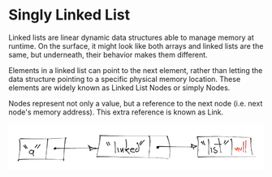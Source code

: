 # Singly Linked List
Linked lists are linear dynamic data structures able to manage memory at runtime. On the surface, it might look like both arrays and linked lists are the same, but underneath, their behavior makes them different.

Elements in a linked list can point to the next element, rather than letting the data structure pointing to a specific physical memory location. These elements are widely known as Linked List Nodes or simply Nodes.

Nodes represent not only a value, but a reference to the next node (i.e. next node's memory address). This extra reference is known as Link.

![Linked List](assets/linked-list.png)